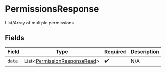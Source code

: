 # PermissionsResponse

List/Array of multiple permissions


## Fields

| Field                                                                          | Type                                                                           | Required                                                                       | Description                                                                    |
| ------------------------------------------------------------------------------ | ------------------------------------------------------------------------------ | ------------------------------------------------------------------------------ | ------------------------------------------------------------------------------ |
| `data`                                                                         | List\<[PermissionResponseRead](../../models/shared/PermissionResponseRead.md)> | :heavy_check_mark:                                                             | N/A                                                                            |